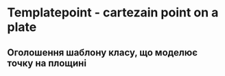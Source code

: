 # Templatepoint - cartezain point on a plate 
## Оголошення шаблону класу, що моделює точку на площині
